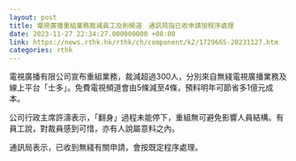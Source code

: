 ```yaml
---
layout: post
title: 電視廣播重組業務裁減員工及削頻道　通訊局指已收申請按程序處理
date: 2023-11-27 22:34:27.000000000 +08:00
link: https://news.rthk.hk/rthk/ch/component/k2/1729665-20231127.htm
categories: rthk
---
```


電視廣播有限公司宣布重組業務，裁減超過300人，分別來自無綫電視廣播業務及線上平台「士多」。免費電視頻道會由5條減至4條，預料明年可節省多1億元成本。

公司行政主席許濤表示，「翻身」過程未能停下，重組無可避免影響人員結構。有員工說，對裁員感到可惜，亦有人說屬意料之內。

通訊局表示，已收到無綫有關申請，會按既定程序處理。
